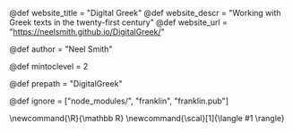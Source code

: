 <!--
Add here global page variables to use throughout your
website.
The website_* must be defined for the RSS to work
-->
@def website_title = "Digital Greek"
@def website_descr = "Working with Greek texts in the twenty-first century"
@def website_url   = "https://neelsmith.github.io/DigitalGreek/"

@def author = "Neel Smith"

@def mintoclevel = 2

@def prepath = "DigitalGreek"

<!--
Add here files or directories that should be ignored by Franklin, otherwise
these files might be copied and, if markdown, processed by Franklin which
you might not want. Indicate directories by ending the name with a `/`.
-->
@def ignore = ["node_modules/", "franklin", "franklin.pub"]

<!--
Add here global latex commands to use throughout your
pages. It can be math commands but does not need to be.
For instance:
* \newcommand{\phrase}{This is a long phrase to copy.}
-->
\newcommand{\R}{\mathbb R}
\newcommand{\scal}[1]{\langle #1 \rangle}
